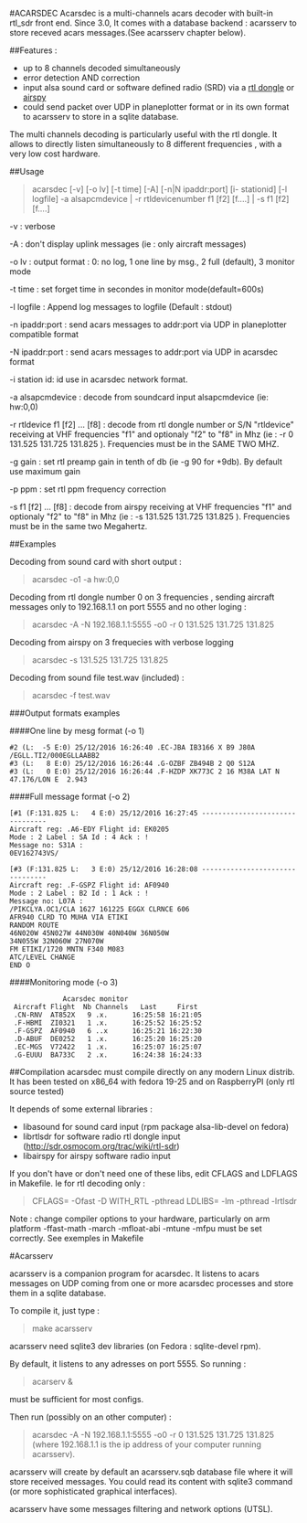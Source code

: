 #ACARSDEC
Acarsdec is a multi-channels acars decoder with built-in rtl_sdr front end.
Since 3.0, It comes with a database backend : acarsserv to store receved acars messages.(See acarsserv chapter below).

##Features :

 * up to 8 channels decoded simultaneously
 * error detection AND correction
 * input alsa sound card or software defined radio (SRD) via a [rtl dongle](http://sdr.osmocom.org/trac/wiki/rtl-sdr) or [airspy ](http://airspy.com/)
 * could send packet over UDP in planeplotter format or in its own format to acarsserv to store in a sqlite database.

The multi channels decoding is particularly useful with the rtl dongle. It allows to directly listen simultaneously to 8 different frequencies , with a very low cost hardware.

##Usage
> acarsdec  [-v] [-o lv] [-t time] [-A] [-n|N ipaddr:port] [i- stationid] [-l logfile]  -a alsapcmdevice  |   -r rtldevicenumber  f1 [f2] [f....] | -s f1 [f2] [f....]

 -v :			verbose
 
 -A :			don't display uplink messages (ie : only aircraft messages)
 
 -o lv :		output format : 0: no log, 1 one line by msg., 2 full (default), 3 monitor mode
 
 -t time :		set forget time in secondes in monitor mode(default=600s)
 
 -l logfile :		Append log messages to logfile (Default : stdout)
 
 -n ipaddr:port :	send acars messages to addr:port via UDP in planeplotter compatible format
 
 -N ipaddr:port :	send acars messages to addr:port via UDP in acarsdec format
 
 -i station id:		id use in acarsdec network format.

 -a alsapcmdevice :	decode from soundcard input alsapcmdevice (ie: hw:0,0)

 -r rtldevice f1 [f2] ... [f8] :		decode from rtl dongle number or S/N "rtldevice" receiving at VHF frequencies "f1" and optionaly "f2" to "f8" in Mhz (ie : -r 0 131.525 131.725 131.825 ). Frequencies must be in the SAME TWO MHZ.
 
 -g gain :		set rtl preamp gain in tenth of db (ie -g 90 for +9db). By default use maximum gain
 
 -p ppm :		set rtl ppm frequency correction

 -s f1 [f2] ... [f8] :		decode from airspy receiving at VHF frequencies "f1" and optionaly "f2" to "f8" in Mhz (ie : -s  131.525 131.725 131.825 ). Frequencies must be in the same two Megahertz.


##Examples

Decoding from sound card with short output :
> acarsdec -o1 -a hw:0,0

Decoding from rtl dongle number 0 on 3 frequencies , sending aircraft messages only to 192.168.1.1 on port 5555
and no other loging :
> acarsdec -A -N 192.168.1.1:5555 -o0 -r 0 131.525 131.725 131.825

Decoding from airspy on 3 frequecies with verbose  logging
> acarsdec -s 131.525 131.725 131.825

Decoding from sound file test.wav (included) :
> acarsdec -f test.wav

###Output formats examples

####One line by mesg format (-o 1)

    #2 (L:  -5 E:0) 25/12/2016 16:26:40 .EC-JBA IB3166 X B9 J80A /EGLL.TI2/000EGLLAABB2
    #3 (L:   8 E:0) 25/12/2016 16:26:44 .G-OZBF ZB494B 2 Q0 S12A 
    #3 (L:   0 E:0) 25/12/2016 16:26:44 .F-HZDP XK773C 2 16 M38A LAT N 47.176/LON E  2.943


####Full message format (-o 2)

    [#1 (F:131.825 L:   4 E:0) 25/12/2016 16:27:45 --------------------------------
    Aircraft reg: .A6-EDY Flight id: EK0205
    Mode : 2 Label : SA Id : 4 Ack : !
    Message no: S31A :
    0EV162743VS/
    
    [#3 (F:131.825 L:   3 E:0) 25/12/2016 16:28:08 --------------------------------
    Aircraft reg: .F-GSPZ Flight id: AF0940
    Mode : 2 Label : B2 Id : 1 Ack : !
    Message no: L07A :
    /PIKCLYA.OC1/CLA 1627 161225 EGGX CLRNCE 606
    AFR940 CLRD TO MUHA VIA ETIKI
    RANDOM ROUTE
    46N020W 45N027W 44N030W 40N040W 36N050W
    34N055W 32N060W 27N070W
    FM ETIKI/1720 MNTN F340 M083
    ATC/LEVEL CHANGE
    END O

####Monitoring mode (-o 3)

                 Acarsdec monitor
     Aircraft Flight  Nb Channels   Last     First
     .CN-RNV  AT852X   9 .x.      16:25:58 16:21:05
     .F-HBMI  ZI0321   1 .x.      16:25:52 16:25:52
     .F-GSPZ  AF0940   6 ..x      16:25:21 16:22:30
     .D-ABUF  DE0252   1 .x.      16:25:20 16:25:20
     .EC-MGS  V72422   1 .x.      16:25:07 16:25:07
     .G-EUUU  BA733C   2 .x.      16:24:38 16:24:33


##Compilation
acarsdec must compile directly on any modern Linux distrib.
It has been tested on x86_64 with fedora 19-25 and on RaspberryPI (only rtl source tested)

It depends of some external libraries :
 * libasound  for sound card input (rpm package alsa-lib-devel on fedora)
 * librtlsdr for software radio rtl dongle input (http://sdr.osmocom.org/trac/wiki/rtl-sdr)
 * libairspy for airspy software radio input 

If you don't have or don't need one of these libs, edit CFLAGS and LDFLAGS in Makefile.
Ie for rtl decoding only :
> CFLAGS= -Ofast -D WITH_RTL -pthread
> LDLIBS= -lm -pthread -lrtlsdr

Note : change compiler options to your hardware, particularly on arm platform -ffast-math -march -mfloat-abi -mtune -mfpu must be set correctly.
See exemples in Makefile


#Acarsserv

acarsserv is a companion program for acarsdec. It listens to acars messages on UDP coming from one or more acarsdec processes and store them in a sqlite database.

To compile it, just type : 
> make acarsserv

acarsserv need sqlite3 dev libraries (on Fedora : sqlite-devel rpm).

By default, it listens to any adresses on port 5555.
So running : 
> acarserv &

must be sufficient for most configs.

Then run (possibly on an other computer) :
> acarsdec -A -N 192.168.1.1:5555 -o0 -r 0 131.525 131.725 131.825
> (where 192.168.1.1 is the ip address of your computer running acarsserv).

acarsserv will create by default an acarsserv.sqb database file where it will store received messages.
You could read its content with sqlite3 command (or more sophisticated graphical interfaces).

acarsserv have some messages filtering and network options (UTSL).


